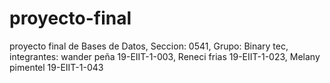 # proyecto-final
proyecto final de Bases de Datos, Seccion: 0541, Grupo: Binary tec, integrantes: wander peña 19-EIIT-1-003, Reneci frias 19-EIIT-1-023, Melany pimentel 19-EIIT-1-043 
